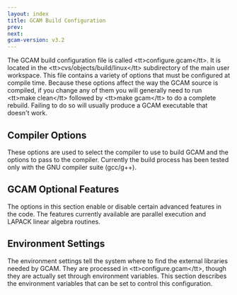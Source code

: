 ```yaml
---
layout: index
title: GCAM Build Configuration
prev: 
next:
gcam-version: v3.2 
---
```


The GCAM build configuration file is called &lt;tt&gt;configure.gcam&lt;/tt&gt;. It is located in the &lt;tt&gt;cvs/objects/build/linux&lt;/tt&gt; subdirectory of the main user workspace. This file contains a variety of options that must be configured at compile time. Because these options affect the way the GCAM source is compiled, if you change any of them you will generally need to run &lt;tt&gt;make clean&lt;/tt&gt; followed by &lt;tt&gt;make gcam&lt;/tt&gt; to do a complete rebuild. Failing to do so will usually produce a GCAM executable that doesn't work.

Compiler Options
----------------

These options are used to select the compiler to use to build GCAM and the options to pass to the compiler. Currently the build process has been tested only with the GNU compiler suite (gcc/g++).

GCAM Optional Features
----------------------

The options in this section enable or disable certain advanced features in the code. The features currently available are parallel execution and LAPACK linear algebra routines.

Environment Settings
--------------------

The environment settings tell the system where to find the external libraries needed by GCAM. They are processed in &lt;tt&gt;configure.gcam&lt;/tt&gt;, though they are actually set through environment variables. This section describes the environment variables that can be set to control this configuration.
